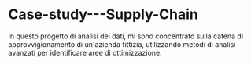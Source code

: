 # Case-study---Supply-Chain
In questo progetto di analisi dei dati, mi sono concentrato sulla catena di approvvigionamento di un'azienda fittizia, utilizzando metodi di analisi avanzati per identificare aree di ottimizzazione.
